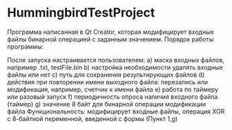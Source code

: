 # HummingbirdTestProject
Программа написанная в Qt Creator, которая модифицирует входные файлы бинарной операцией с заданным значением.
Порядок работы программы:

После запуска настраивается пользователем:
а) маска входных файлов, например .txt, testFile.bin
b) настройка необходимости удалять входные файлы или нет
c) путь для сохранения результирующих файлов
d) действия при повторении имени выходного файла: перезапись или
модификация, например, счетчик к имени файла
e) работа по таймеру или разовый запуск
f) периодичность опроса наличия входного файла (таймер)
g) значение 8 байт для бинарной операции модификации файла
Функциональность: модифицирует входные файлы, операция XOR с 8-байтной переменной, введенной с формы (Пункт 1,g)
